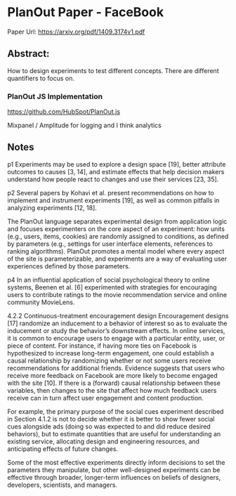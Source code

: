 # PlanOut Paper - FaceBook

Paper Url: https://arxiv.org/pdf/1409.3174v1.pdf

## Abstract: 

How to design experiments to test different concepts. There are different quantifiers to focus on.

### PlanOut JS Implementation

https://github.com/HubSpot/PlanOut.js

Mixpanel / Amplitude for logging and I think analytics


## Notes

p1
Experiments may be used to explore a design space [19], better attribute outcomes to causes [3, 14], and estimate effects that help decision makers understand how people react to changes and use their services [23, 35].

p2
Several papers by Kohavi et al. present recommendations on how to implement and instrument experiments [19], as well as common pitfalls in analyzing experiments [12, 18].

The PlanOut language separates experimental design from application logic and focuses experimenters on the core aspect of an experiment: how units (e.g., users, items, cookies) are randomly assigned to conditions, as defined by parameters (e.g., settings for user interface elements, references to ranking algorithms). PlanOut promotes a mental model where every aspect of the site is parameterizable, and experiments are a way of evaluating user experiences defined by those parameters.

p4
In an influential application of social psychological theory to online systems, Beenen et al. [6] experimented with strategies for encouraging users to contribute ratings to the movie recommendation service and online community MovieLens.

4.2.2 Continuous-treatment encouragement design Encouragement designs [17] randomize an inducement to a behavior of interest so as to evaluate the inducement or study the behavior’s downstream effects. In online services, it is common to encourage users to engage with a particular entity, user, or piece of content. For instance, if having more ties on Facebook is hypothesized to increase long-term engagement, one could establish a causal relationship by randomizing whether or not some users receive recommendations for additional friends. Evidence suggests that users who receive more feedback on Facebook are more likely to become engaged with the site [10]. If there is a (forward) causal relationship between these variables, then changes to the site that affect how much feedback users receive can in turn affect user engagement and content production.

For example, the primary purpose of the social cues experiment described in Section 4.1.2 is not to decide whether it is better to show fewer social cues alongside ads (doing so was expected to and did reduce desired behaviors), but to estimate quantities that are useful for understanding an existing service, allocating design and engineering resources, and anticipating effects of future changes.

 Some of the most effective experiments directly inform decisions to set the parameters they manipulate, but other well-designed experiments can be effective through broader, longer-term influences on beliefs of designers, developers, scientists, and managers.
